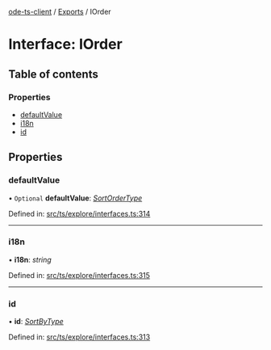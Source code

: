[ode-ts-client](../README.md) / [Exports](../modules.md) / IOrder

# Interface: IOrder

## Table of contents

### Properties

- [defaultValue](iorder.md#defaultvalue)
- [i18n](iorder.md#i18n)
- [id](iorder.md#id)

## Properties

### defaultValue

• `Optional` **defaultValue**: [*SortOrderType*](../modules.md#sortordertype)

Defined in: [src/ts/explore/interfaces.ts:314](https://github.com/opendigitaleducation/ode-ts-client/blob/b81969a/src/ts/explore/interfaces.ts#L314)

___

### i18n

• **i18n**: *string*

Defined in: [src/ts/explore/interfaces.ts:315](https://github.com/opendigitaleducation/ode-ts-client/blob/b81969a/src/ts/explore/interfaces.ts#L315)

___

### id

• **id**: [*SortByType*](../modules.md#sortbytype)

Defined in: [src/ts/explore/interfaces.ts:313](https://github.com/opendigitaleducation/ode-ts-client/blob/b81969a/src/ts/explore/interfaces.ts#L313)
